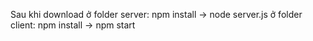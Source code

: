 Sau khi download
ở folder server: npm install -> node server.js
ở folder client: npm install -> npm start
